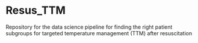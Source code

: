 # Resus_TTM
Repository for the data science pipeline for finding the right patient subgroups for targeted temperature management (TTM) after resuscitation

